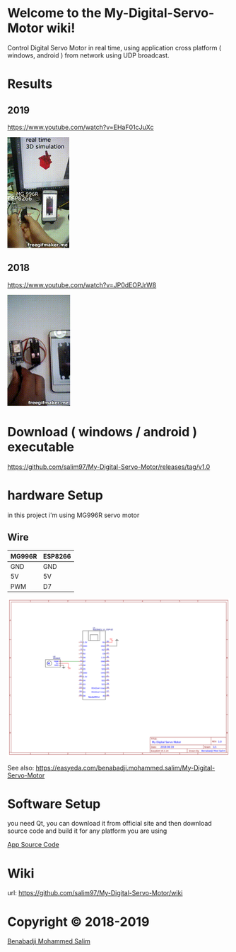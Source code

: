 
# Welcome to the My-Digital-Servo-Motor wiki!

Control Digital Servo Motor in real time, using application cross platform ( windows, android  ) from network using UDP broadcast.

# Results

## 2019
https://www.youtube.com/watch?v=EHaF01cJuXc

[![](youtube-servo-motor-2019.gif)](https://www.youtube.com/watch?v=EHaF01cJuXc)

## 2018
https://www.youtube.com/watch?v=JP0dEOPJrW8

[![](youtube-servo-motor-2018.gif)](https://www.youtube.com/watch?v=JP0dEOPJrW8)

# Download ( windows / android ) executable
https://github.com/salim97/My-Digital-Servo-Motor/releases/tag/v1.0

# hardware Setup
in this project i'm using MG996R servo motor

## Wire

| MG996R | ESP8266 |
|--------|---------|
| GND    | GND     |
| 5V     | 5V      |
| PWM    | D7      |


![](https://github.com/salim97/My-Digital-Servo-Motor/blob/master/ESP8266%20MG%20996R/Schematic_My-Digital-Servo-Motor_Sheet-1_20180619215702.png)

See also: https://easyeda.com/benabadji.mohammed.salim/My-Digital-Servo-Motor


# Software Setup
you need Qt, you can download it from official site
and then download source code and build it for any platform you are using 

[App Source Code](https://github.com/salim97/My-Digital-Servo-Motor/tree/master/QT_Application/Src)


# Wiki

url: https://github.com/salim97/My-Digital-Servo-Motor/wiki

# Copyright © 2018-2019

[Benabadji Mohammed Salim](https://github.com/salim97)
